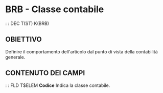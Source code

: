 # BRB - Classe contabile
 :  : DEC T(ST) K(BRB)
## OBIETTIVO
Definire il comportamento dell'articolo dal punto di vista della contabilità generale.
## CONTENUTO DEI CAMPI
 :  : FLD T$ELEM **Codice**
Indica la classe contabile.
